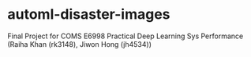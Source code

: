 # automl-disaster-images
Final Project for COMS E6998 Practical Deep Learning Sys Performance (Raiha Khan (rk3148), Jiwon Hong (jh4534))
